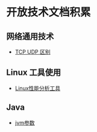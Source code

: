 # 开放技术文档积累

## 网络通用技术

* [TCP UDP 区别](./network/tcp_udp.md)

## Linux 工具使用

* [Linux性能分析工具](./linux-performance-analysis/performance_tools.md)

## Java

* [jvm参数](./java/param.md)